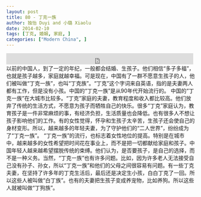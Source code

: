 ```yaml
---
layout: post
title: 80 - 丁克一族
author: 独怡 Duyi and 小璐 Xiaolu
date: 2014-02-10
tags: [丁克, 婚姻, 家庭, ]
categories: ["Modern China", ]
---
```


<iframe src="https://archive.org/embed/slowchinese_201909/Slow_Chinese_080.mp3" width="500" height="30" frameborder="0" webkitallowfullscreen="true" mozallowfullscreen="true" allowfullscreen></iframe>
以前的中国人，到了一定的年纪，一般都会结婚、生孩子。他们相信“多子多福”，也就是孩子越多，家庭就越幸福。可是现在，中国有了一群不愿意生孩子的人，他们被叫做“丁克一族”，也叫“丁克族”。“丁克”这个字词来自英语，指的是夫妻两人都有工作，但是没有小孩。中国的“丁克一族”是从90年代开始流行的。
中国的“丁克一族”在大城市比较多。“丁克”家庭的夫妻，教育程度和收入都比较高。他们放弃了传统的生活方式，不愿意为孩子而牺牲自己的快乐。很多“丁克”家庭认为，教育孩子是一件非常麻烦的事，有经济负担，生活质量也会降低。也有很多人不想让孩子影响他们的工作。有的女性觉得，怀孕和生孩子太辛苦，生孩子还会使自己的身材变形。所以，越来越多的年轻夫妻，为了守护他们的“二人世界”，纷纷成为了“丁克一族”。
“丁克一族”的流行，也标志着女性地位的提高。特别是在城市中，越来越多的女性希望把时间花在事业上，而不是把一切都献给家庭和孩子。中国年轻人越来越希望摆脱传统的束缚。他们认为，是否要孩子，是自己的选择，而不是一种义务。当然，“丁克一族”也有许多问题。比如，因为许多老人无法接受自己没有孙子、孙女，所以“丁克一族”和他们的父母之间很容易有问题。有一些丁克夫妻，在坚持了许多年的丁克生活后，最后还是决定生小孩，白白丁克了一回。所以这些人被叫做“白丁族”。也有的夫妻把生孩子变成养宠物，比如养狗。所以这些人就被叫做“丁狗族”。
 
